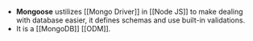 - **Mongoose** ustilizes [[Mongo Driver]] in [[Node JS]] to make dealing with database easier, it defines schemas and use built-in validations.
- It is a [[MongoDB]] [[ODM]].
